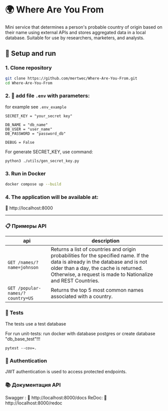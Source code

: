 # 🌍 Where Are You From


Mini service that determines a person's probable country of origin based on their name using external APIs and stores aggregated data in a local database. Suitable for use by researchers, marketers, and analysts.


## 🔧 Setup and run

### 1. Clone repository

```bash
git clone https://github.com/mertwec/Where-Are-You-From.git
cd Where-Are-You-From
```

###  2. 🌱 add file `.env` with parameters:
for example see `.env_example`
```
SECRET_KEY = "your_secret key"

DB_NAME = "db_name"
DB_USER = "user_name"
DB_PASSWORD = "password_db"

DEBUG = False
```
For generate SECRET_KEY, use command:
```bash
python3 ./utils/gen_secret_key.py
```

### 3. Run in Docker

```bash
docker compose up --build
```

### 4. The application will be available at:
📍 http://localhost:8000

---

### 📋 Примеры API

|api|description|
|---|---|
|`GET /names/?name=johnson`|Returns a list of countries and origin probabilities for the specified name. If the data is already in the database and is not older than a day, the cache is returned. Otherwise, a request is made to Nationalize and REST Countries.|
|`GET /popular-names/?country=US` |  Returns the top 5 most common names associated with a country. |

### 🧪 Tests
The tests use a test database

For run unit-tests:
run docker with database postgres or create database "db_base_test"!!!

`pytest --cov=.`

### 🔐 Authentication
JWT authentication is used to access protected endpoints.


### 📚 Документация API
Swagger :
🔗 http://localhost:8000/docs
ReDoc:
🔗 http://localhost:8000/redoc

